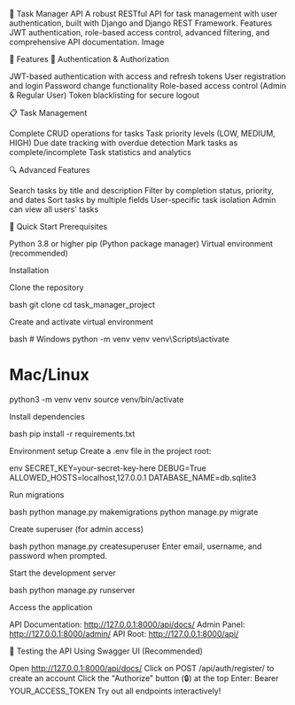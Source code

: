 📝 Task Manager API
A robust RESTful API for task management with user authentication, built with Django and Django REST Framework. Features JWT authentication, role-based access control, advanced filtering, and comprehensive API documentation.
Image

🌟 Features
🔐 Authentication & Authorization

JWT-based authentication with access and refresh tokens
User registration and login
Password change functionality
Role-based access control (Admin & Regular User)
Token blacklisting for secure logout

📋 Task Management

Complete CRUD operations for tasks
Task priority levels (LOW, MEDIUM, HIGH)
Due date tracking with overdue detection
Mark tasks as complete/incomplete
Task statistics and analytics

🔍 Advanced Features

Search tasks by title and description
Filter by completion status, priority, and dates
Sort tasks by multiple fields
User-specific task isolation
Admin can view all users' tasks

🚀 Quick Start
Prerequisites

Python 3.8 or higher
pip (Python package manager)
Virtual environment (recommended)

Installation

Clone the repository

bash   git clone <your-repository-url>
   cd task_manager_project

Create and activate virtual environment

bash   # Windows
   python -m venv venv
   venv\Scripts\activate

   # Mac/Linux
   python3 -m venv venv
   source venv/bin/activate

Install dependencies

bash   pip install -r requirements.txt

Environment setup
Create a .env file in the project root:

env   SECRET_KEY=your-secret-key-here
   DEBUG=True
   ALLOWED_HOSTS=localhost,127.0.0.1
   DATABASE_NAME=db.sqlite3

Run migrations

bash   python manage.py makemigrations
   python manage.py migrate

Create superuser (for admin access)

bash   python manage.py createsuperuser
Enter email, username, and password when prompted.

Start the development server

bash   python manage.py runserver

Access the application

API Documentation: http://127.0.0.1:8000/api/docs/
Admin Panel: http://127.0.0.1:8000/admin/
API Root: http://127.0.0.1:8000/api/

🧪 Testing the API
Using Swagger UI (Recommended)

Open http://127.0.0.1:8000/api/docs/
Click on POST /api/auth/register/ to create an account
Click the "Authorize" button (🔒) at the top
Enter: Bearer YOUR_ACCESS_TOKEN
Try out all endpoints interactively!
